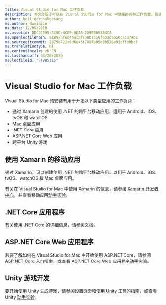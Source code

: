 ```yaml
---
title: Visual Studio for Mac 工作负载
description: 本文介绍了可以在 Visual Studio for Mac 中使用的各种工作负载，包括 Xamarin 移动应用、ASP.NET Core 和适用于游戏的 Unity。
author: heiligerdankgesang
ms.author: dominicn
ms.date: 12/05/2018
ms.assetid: DDC39599-8C5D-4CB9-8DA5-229E085384CA
ms.openlocfilehash: a189abf6b46acbf708b1a56fb33d5a50cd3d740c
ms.sourcegitcommit: 2975d722a6d6e45f7887b05e9b526e91cffb0bcf
ms.translationtype: HT
ms.contentlocale: zh-CN
ms.lasthandoff: 03/20/2020
ms.locfileid: "74985115"
---
```

# <a name="visual-studio-for-mac-workloads"></a>Visual Studio for Mac 工作负载

Visual Studio for Mac 预安装有用于开发以下类型应用的工作负荷：

* 通过 Xamarin 创建的使用 .NET 的跨平台移动应用，适用于 Android、iOS、tvOS 和 watchOS
* Mac 桌面应用
* .NET Core 应用
* ASP.NET Core Web 应用
* 跨平台 Unity 游戏

## <a name="mobile-applications-with-xamarin"></a>使用 Xamarin 的移动应用

通过 Xamarin，可以创建使用 .NET 的跨平台移动应用，以用于 Android、iOS、tvOS、watchOS 和 Mac 桌面应用。

有关在 Visual Studio for Mac 中使用 Xamarin 的信息，请参阅 [Xamarin 开发者中心](https://developer.xamarin.com/)，并查看移动应用[动手实验](https://github.com/Microsoft/vs4mac-labs/tree/master/Mobile/Getting-Started)。

## <a name="net-core-applications"></a>.NET Core 应用程序

有关使用 .NET Core 的详细信息，请参阅[文档](/dotnet/core/)。

## <a name="aspnet-core-web-applications"></a>ASP.NET Core Web 应用程序

若要了解如何在 Visual Studio for Mac 中开始使用 ASP.NET Core，请参阅 [ASP.NET Core 入门](asp-net-core.md)指南，或查看 ASP.NET Core Web 应用程序[动手实验](https://github.com/Microsoft/vs4mac-labs/tree/master/Web/Getting-Started)。

## <a name="unity-game-development"></a>Unity 游戏开发

要开始使用 Unity 生成游戏，请参阅[设置页面](setup-vsmac-tools-unity.md)和[使用 Unity 工具的指南](using-vsmac-tools-unity.md)，或查看 Unity [动手实验](https://github.com/Microsoft/vs4mac-labs/tree/master/Unity/Getting-Started)。
